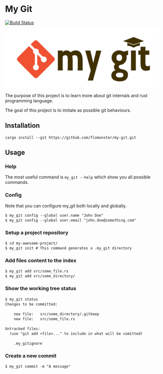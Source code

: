 # My Git
[![Build Status](https://travis-ci.org/flomonster/my-git.svg?branch=master)](https://travis-ci.org/flomonster/my-git)

![My Git Logo](https://github.com/flomonster/my-git/blob/master/logo.png)

The purpose of this project is to learn more about git internals and rust
programming language.

The goal of this project is to imitate as possible git behaviours.

## Installation

```
cargo install --git https://github.com/flomonster/my-git.git
```

## Usage

### Help

The most useful command is `my_git --help` which show you all possible commands.

### Config

Note that you can configure my\_git both locally and globally.

```
$ my_git config --global user.name "John Doe"
$ my_git config --global user.email "john.doe@something.com"
```

### Setup a project repository

```
$ cd my-awesome-project/
$ my_git init # This command generates a .my_git directory
```

### Add files content to the index

```
$ my_git add src/some_file.rs
$ my_git add src/some_directory/
```

### Show the working tree status

```
$ my_git status
Changes to be committed:

	new file:   src/some_directory/.gitkeep
	new file:   src/some_file.rs

Untracked files:
  (use "git add <file>..." to include in what will be comitted)

	.my_gitignore
```

### Create a new commit

```
$ my_git commit -m "A message"
```
